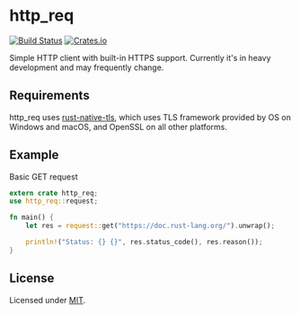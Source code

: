 # http_req
[![Build Status](https://travis-ci.org/jayjamesjay/http_req.svg?branch=master)](https://travis-ci.org/jayjamesjay/http_req)
[![Crates.io](https://img.shields.io/badge/crates.io-v0.2.0-orange.svg?longCache=true)](https://crates.io/crates/http_req)

Simple HTTP client with built-in HTTPS support.
Currently it's in heavy development and may frequently change.

## Requirements
http_req uses [rust-native-tls](https://github.com/sfackler/rust-native-tls),
which uses TLS framework provided by OS on Windows and macOS, and OpenSSL
on all other platforms.

## Example
Basic GET request
```rust
extern crate http_req;
use http_req::request;

fn main() {
    let res = request::get("https://doc.rust-lang.org/").unwrap();

    println!("Status: {} {}", res.status_code(), res.reason());
}
```

## License
Licensed under [MIT](https://github.com/jayjamesjay/http_req/blob/master/LICENSE).
